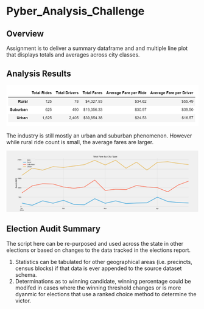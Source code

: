 # Pyber_Analysis_Challenge
## Overview
Assignment is to deliver a summary dataframe and and multiple line plot that displays totals and averages across city classes.  

## Analysis Results
 ![](summary_df.png)
 
 The industry is still mostly an urban and suburban phenomenon. However while rural ride count is small, the average fares are larger. 
 
 
 ![](Pyber_fare_summary.png)

## Election Audit Summary
The script here can be re-purposed and used across the state in other elections or based on changes to the data tracked in the elections report.
1. Statistics can be tabulated for other geographical areas (i.e. precincts, census blocks) if that data is ever appended to the source dataset schema.
2. Determinations as to winning candidate, winning percentage could be modifed in cases where the winning threshold changes or is more dyanmic for elections that use a ranked choice method to determine the victor.
